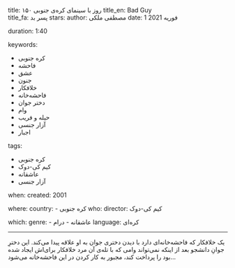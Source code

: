 
title: ۱۵۰ روز با سینمای کره‌ی جنوبی 
title_en: Bad Guy  
title_fa: پسر بد 
stars: 
author: مصطفی ملکی
date: 1 فوریه 2021

duration: 1:40

keywords:
  - کره جنوبی
  - فاحشه
  - عشق
  - جنون
  - خلافکار
  - فاحشه‌خانه
  - دختر جوان
  - وام
  - حیله و فریب
  - آزار جنسی
  - اجبار
  
tags:
  - کره جنوبی
  - کیم کی-دوک
  - عاشقانه
  - آزار جنسی

when:
  created: 2001

where:
  country: 
    - کره جنوبی 
who:
  director: کیم کی-دوک

which:
  genre:
    - عاشقانه
    - درام
  language: کره‌ای

---

یک خلافکار که فاحشه‌خانه‌ای دارد با دیدن دختری جوان به او علاقه پیدا می‌کند. این دخترِ جوانِ دانشجو بعد از اینکه نمی‌تواند وامی که با تله‌ی آن مرد خلافکار برای‌اش ایجاد شده بود را پرداخت کند، مجبور به کار کردن در این فاحشه‌خانه می‌شود...
